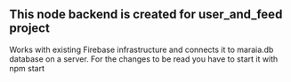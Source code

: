 ## This node backend is created for user_and_feed project

Works with existing Firebase infrastructure and connects it to maraia.db database on a server.
For the changes to be read you have to start it with npm start
